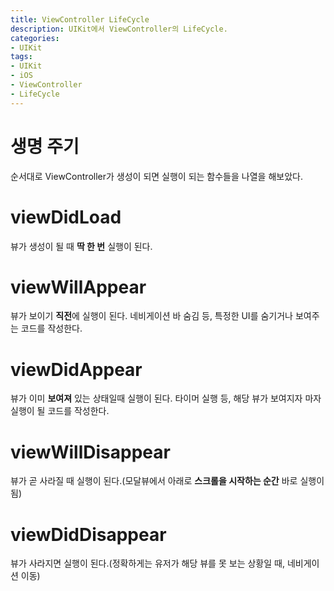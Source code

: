 ```yaml
---
title: ViewController LifeCycle
description: UIKit에서 ViewController의 LifeCycle.
categories:
- UIKit
tags:
- UIKit
- iOS
- ViewController
- LifeCycle
---
```


# 생명 주기
순서대로 ViewController가 생성이 되면 실행이 되는 함수들을 나열을 해보았다.

# viewDidLoad
뷰가 생성이 될 때 **딱 한 번** 실행이 된다.

# viewWillAppear
뷰가 보이기 **직전**에 실행이 된다. 네비게이션 바 숨김 등, 특정한 UI를 숨기거나 보여주는 코드를 작성한다.

# viewDidAppear
뷰가 이미 **보여져** 있는 상태일때 실행이 된다. 타이머 실행 등, 해당 뷰가 보여지자 마자 실행이 될 코드를 작성한다.

# viewWillDisappear
뷰가 곧 사라질 때 실행이 된다.(모달뷰에서 아래로 **스크롤을 시작하는 순간** 바로 실행이 됨)

# viewDidDisappear
뷰가 사라지면 실행이 된다.(정확하게는 유저가 해당 뷰를 못 보는 상황일 때, 네비게이션 이동)